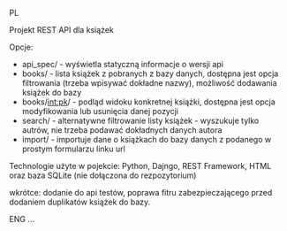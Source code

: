 PL

Projekt REST API dla książek

Opcje:

- api_spec/ - wyświetla statyczną informacje o wersji api
- books/ - lista książek z pobranych z bazy danych, dostępna jest opcja filtrowania (trzeba wpisywać dokładne nazwy), możliwość dodawania książek do bazy
- books/<int:pk>/ - podląd widoku konkretnej książki, dostępna jest opcja modyfikowania lub usunięcia danej pozycji
- search/ - alternatywne filtrowanie listy książek - wyszukuje tylko autrów, nie trzeba podawać dokładnych danych autora
- import/ - importuje dane o książkach do bazy danych z podanego w prostym formularzu linku url 

Technologie użyte w pojekcie: Python, Dajngo, REST Framework, HTML oraz baza SQLite (nie dołączona do rezpozytorium)

wkrótce: dodanie do api testów, poprawa fitru zabezpieczającego przed dodaniem duplikatów książek do bazy.


ENG
...
